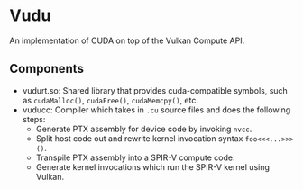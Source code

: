 # Vudu

An implementation of CUDA on top of the Vulkan Compute API.

## Components

 * vudurt.so: Shared library that provides cuda-compatible symbols, such as
   `cudaMalloc()`, `cudaFree()`, `cudaMemcpy()`, etc.
 * vuducc: Compiler which takes in `.cu` source files and does the following
   steps:
    * Generate PTX assembly for device code by invoking `nvcc`.
    * Split host code out and rewrite kernel invocation syntax `foo<<<...>>>()`.
    * Transpile PTX assembly into a SPIR-V compute code.
    * Generate kernel invocations which run the SPIR-V kernel using Vulkan.
